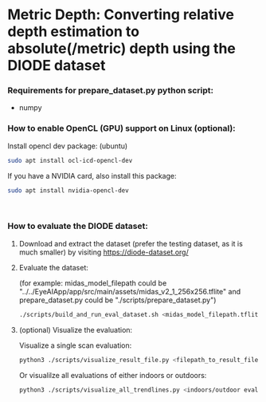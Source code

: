 # Metric Depth: Converting relative depth estimation to absolute(/metric) depth using the DIODE dataset

### Requirements for prepare_dataset.py python script:

- numpy

### How to enable OpenCL (GPU) support on Linux (optional):

Install opencl dev package: (ubuntu)

```bash
sudo apt install ocl-icd-opencl-dev
```

If you have a NVIDIA card, also install this package:

```bash
sudo apt install nvidia-opencl-dev
```

<br>

### How to evaluate the DIODE dataset:

1. Download and extract the dataset (prefer the testing dataset, as it is much smaller) by visiting <https://diode-dataset.org/>

2. Evaluate the dataset:

   (for example: midas_model_filepath could be "../../EyeAIApp/app/src/main/assets/midas_v2_1_256x256.tflite" and prepare_dataset.py could be "./scripts/prepare_dataset.py")

   ```bash
   ./scripts/build_and_run_eval_dataset.sh <midas_model_filepath.tflite> <prepare_dataset.py> <prepared_dataset_directory> <evaluation_dataset_directory>
   ```

3. (optional) Visualize the evaluation:

   Visualize a single scan evaluation:

   ```bash
   python3 ./scripts/visualize_result_file.py <filepath_to_result_file.csv>
   ```

   Or visualilze all evaluations of either indoors or outdoors:

   ```bash
   python3 ./scripts/visualize_all_trendlines.py <indoors/outdoor evaluation_directory>
   ```

